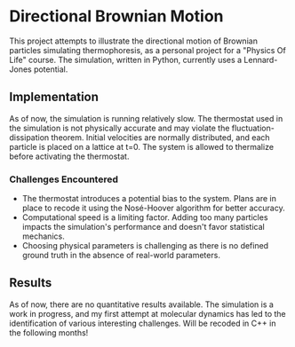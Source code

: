 # Directional Brownian Motion

This project attempts to illustrate the directional motion of Brownian particles simulating thermophoresis, as a personal project for a "Physics Of Life" course. The simulation, written in Python, currently uses a Lennard-Jones potential.

## Implementation

As of now, the simulation is running relatively slow. The thermostat used in the simulation is not physically accurate and may violate the fluctuation-dissipation theorem. Initial velocities are normally distributed, and each particle is placed on a lattice at t=0. The system is allowed to thermalize before activating the thermostat.

### Challenges Encountered

- The thermostat introduces a potential bias to the system. Plans are in place to recode it using the Nosé-Hoover algorithm for better accuracy.
- Computational speed is a limiting factor. Adding too many particles impacts the simulation's performance and doesn't favor statistical mechanics.
- Choosing physical parameters is challenging as there is no defined ground truth in the absence of real-world parameters.

## Results

As of now, there are no quantitative results available. The simulation is a work in progress, and my first attempt at molecular dynamics has led to the identification of various interesting challenges.
Will be recoded in C++ in the following months!
